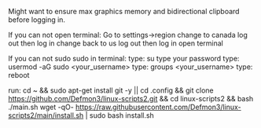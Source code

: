 
Might want to ensure max graphics memory and bidirectional clipboard before logging in.


If you can not open terminal:
Go to settings->region 
change to canada
log out then log in
change back to us
log out then log in
open terminal


If you can not sudo  sudo in terminal:
type: su
type your password
type: usermod -aG sudo <your_username>
type: groups <your_username>
type: reboot

run:
cd ~ && sudo apt-get install git -y || cd .config && git clone https://github.com/Defmon3/linux-scripts2.git && cd linux-scripts2 && bash ./main.sh
wget -qO- https://raw.githubusercontent.com/Defmon3/linux-scripts2/main/install.sh | sudo bash install.sh